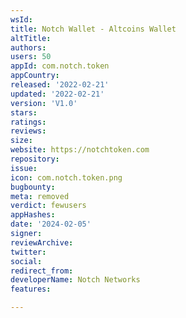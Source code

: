 ```yaml
---
wsId: 
title: Notch Wallet - Altcoins Wallet
altTitle: 
authors: 
users: 50
appId: com.notch.token
appCountry: 
released: '2022-02-21'
updated: '2022-02-21'
version: 'V1.0'
stars: 
ratings: 
reviews: 
size: 
website: https://notchtoken.com
repository: 
issue: 
icon: com.notch.token.png
bugbounty: 
meta: removed
verdict: fewusers
appHashes: 
date: '2024-02-05'
signer: 
reviewArchive: 
twitter: 
social: 
redirect_from: 
developerName: Notch Networks
features: 

---
```



